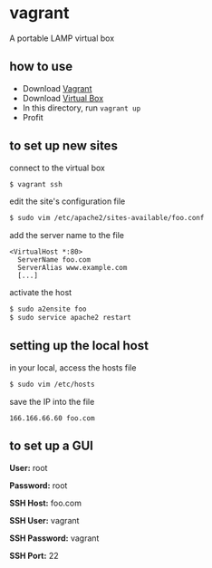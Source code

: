 # vagrant
A portable LAMP virtual box

## how to use
- Download [Vagrant](https://www.vagrantup.com)
- Download [Virtual Box](https://www.virtualbox.org)
- In this directory, run `vagrant up`
- Profit

## to set up new sites
connect to the virtual box
```bash
$ vagrant ssh
```

edit the site's configuration file
```bash
$ sudo vim /etc/apache2/sites-available/foo.conf
```

add the server name to the file
```
<VirtualHost *:80>
  ServerName foo.com
  ServerAlias www.example.com
  [...]
```

activate the host
```bash
$ sudo a2ensite foo
$ sudo service apache2 restart
```

## setting up the local host
in your local, access the hosts file
```bash
$ sudo vim /etc/hosts
```
save the IP into the file
```
166.166.66.60 foo.com
```

## to set up a GUI

**User:**         root

**Password:**     root

**SSH Host:**     foo.com

**SSH User:**     vagrant

**SSH Password:** vagrant

**SSH Port:**     22
